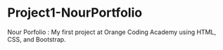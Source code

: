 # Project1-NourPortfolio
Nour Porfolio : My first project at Orange Coding Academy using HTML, CSS, and Bootstrap. 

